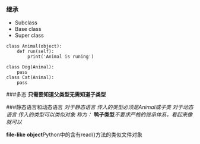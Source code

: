### 继承
- Subclass
- Base class
- Super class
 
 >
    class Animal(object):
        def run(self):
            print('Animal is runing')
        
    class Dog(Animal):
        pass
    class Cat(Animal):
        pass

###多态
**只需要知道父类型无需知道子类型**

###静态语言和动态语言
*对于静态语言 传入的类型必须是Animal或子类*
*对于动态语言 传入的类型可以类似对象 称为：* **鸭子类型***不要求严格的继承体系，看起来像就可以*

**file-like object**Python中的含有read()方法的类似文件对象
